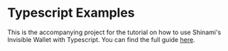 # Typescript Examples
This is the accompanying project for the tutorial on how to use Shinami's Invisible Wallet with Typescript. You can find the full guide [here](https://docs.shinami.com/docs/invisible-wallet-typescript-tutorial).
